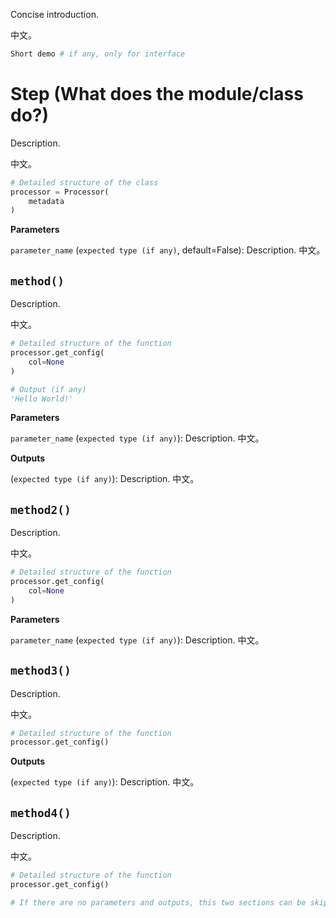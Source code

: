 Concise introduction.

中文。


```Python
Short demo # if any, only for interface
```


# Step (What does the module/class do?)


Description.

中文。


```Python
# Detailed structure of the class
processor = Processor(
    metadata
)
```


**Parameters**


`parameter_name` (`expected type (if any)`, default=False): Description. 中文。


## `method()`


Description.

中文。


```Python
# Detailed structure of the function
processor.get_config(
    col=None
)
```


```Python
# Output (if any)
'Hello World!'
```


**Parameters**


`parameter_name` (`expected type (if any)`): Description. 中文。


**Outputs**


(`expected type (if any)`): Description. 中文。


## `method2()`


Description.

中文。


```Python
# Detailed structure of the function
processor.get_config(
    col=None
)
```


**Parameters**


`parameter_name` (`expected type (if any)`): Description. 中文。


## `method3()`


Description.

中文。


```Python
# Detailed structure of the function
processor.get_config()
```


**Outputs**


(`expected type (if any)`): Description. 中文。


## `method4()`


Description.

中文。


```Python
# Detailed structure of the function
processor.get_config()

# If there are no parameters and outputs, this two sections can be skipped.
```